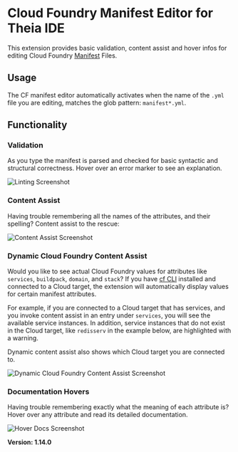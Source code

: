 # Cloud Foundry Manifest Editor for Theia IDE

This extension provides basic validation, content assist and hover infos
for editing Cloud Foundry [Manifest](https://docs.cloudfoundry.org/devguide/deploy-apps/manifest.html) Files.

## Usage

The CF manifest editor automatically activates when the name of the `.yml` file you are editing, 
matches the glob pattern: `manifest*.yml`.

## Functionality

### Validation

As you type the manifest is parsed and checked for basic syntactic and structural correctness. Hover over
an error marker to see an explanation.

![Linting Screenshot][linting]

### Content Assist

Having trouble remembering all the names of the attributes, and their spelling? Content assist to the
rescue:

![Content Assist Screenshot][ca]

### Dynamic Cloud Foundry Content Assist

Would you like to see actual Cloud Foundry values for attributes like `services`, `buildpack`, `domain`, and `stack`? If you have [cf CLI](https://docs.cloudfoundry.org/cf-cli/) installed and connected to a Cloud target, the extension will automatically display values for certain manifest attributes.

For example, if you are connected to a Cloud target that has services, and you invoke content assist in an entry under `services`, you will see the available service instances. In addition, service instances that do not exist in the Cloud target, like `redisserv` in the example below, are highlighted with a warning.

Dynamic content assist also shows which Cloud target you are connected to.

![Dynamic Cloud Foundry Content Assist Screenshot][dcfca]

### Documentation Hovers

Having trouble remembering exactly what the meaning of each attribute is? Hover over any attribute and 
read its detailed documentation.

![Hover Docs Screenshot][hovers]


[linting]: https://raw.githubusercontent.com/spring-projects/sts4/1bdd6f45aaf779252a2f0203f10da1a67b3c018e/theia-extensions/theia-cf-manifest-yaml/cf-manifest-yaml/readme-imgs/validation.png
[ca]: https://raw.githubusercontent.com/spring-projects/sts4/1bdd6f45aaf779252a2f0203f10da1a67b3c018e/theia-extensions/theia-cf-manifest-yaml/cf-manifest-yaml/readme-imgs/ca.png
[dcfca]: https://raw.githubusercontent.com/spring-projects/sts4/1bdd6f45aaf779252a2f0203f10da1a67b3c018e/theia-extensions/theia-cf-manifest-yaml/cf-manifest-yaml/readme-imgs/dynamic-ca.png
[hovers]: https://raw.githubusercontent.com/spring-projects/sts4/1bdd6f45aaf779252a2f0203f10da1a67b3c018e/theia-extensions/theia-cf-manifest-yaml/cf-manifest-yaml/readme-imgs/hovers.png

**Version: 1.14.0**
